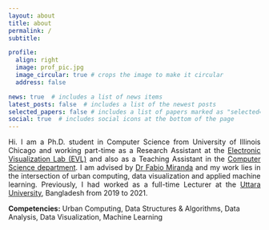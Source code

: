 ```yaml
---
layout: about
title: about
permalink: /
subtitle: 

profile:
  align: right
  image: prof_pic.jpg
  image_circular: true # crops the image to make it circular
  address: false

news: true  # includes a list of news items
latest_posts: false  # includes a list of the newest posts
selected_papers: false # includes a list of papers marked as "selected={true}"
social: true  # includes social icons at the bottom of the page
---
```


<p align='justify'>
Hi. I am a Ph.D. student in Computer Science from University of Illinois Chicago and working part-time as a Research Assistant at the <a href='https://www.evl.uic.edu/people/2588'>Electronic Visualization Lab (EVL)</a> and also as a Teaching Assistant in the <a href='#https://cs.uic.edu/'>Computer Science department</a>. I am advised by <a href='https://fmiranda.me/'>Dr Fabio Miranda</a> and my work lies in the intersection of urban computing, data visualization and applied machine learning. Previously, I had worked as a full-time Lecturer at the <a href='https://uttarauniversity.edu.bd/department-of-cse/'>Uttara University</a>, Bangladesh from 2019 to 2021.<br>
</p>
<strong>Competencies:</strong> Urban Computing, Data Structures & Algorithms, Data Analysis, Data Visualization, Machine Learning


<!-- Put your address / P.O. box / other info right below your picture. You can also disable any of these elements by editing `profile` property of the YAML header of your `_pages/about.md`. Edit `_bibliography/papers.bib` and Jekyll will render your [publications page](/al-folio/publications/) automatically. -->

